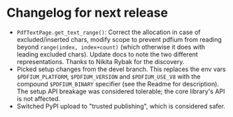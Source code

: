 <!-- SPDX-FileCopyrightText: 2023 geisserml <geisserml@gmail.com> -->
<!-- SPDX-License-Identifier: CC-BY-4.0 -->

<!-- List character: dash (-) -->

# Changelog for next release
- `PdfTextPage.get_text_range()`: Correct the allocation in case of excluded/inserted chars, modify scope to prevent pdfium from reading beyond `range(index, index+count)` (which otherwise it does with leading excluded chars). Update docs to note the two different representations. Thanks to Nikita Rybak for the discovery.
- Picked setup changes from the devel branch. This replaces the env vars `$PDFIUM_PLATFORM`, `$PDFIUM_VERSION` and `$PDFIUM_USE_V8` with the compound `$PDFIUM_BINARY` specifier (see the Readme for description). The setup API breakage was considered tolerable; the core library's API is not affected.
- Switched PyPI upload to "trusted publishing", which is considered safer.
